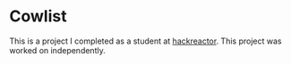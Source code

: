 # Cowlist
This is a project I completed as a student at [hackreactor](http://hackreactor.com). This project was worked on independently.

